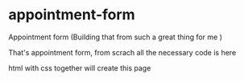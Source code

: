 # appointment-form
Appointment form (Building that from such a great thing for me )

That's appointment form, from scrach all the necessary code is here 


html with css together will create this page 
